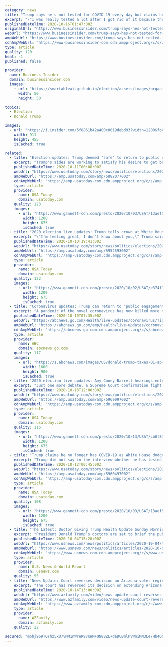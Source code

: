 ```yaml
---
category: news
title: "Trump says he's not tested for COVID-19 every day but claims he is 'tested a lot'"
excerpt: "\"I was really tested a lot after I got rid of it because they wanted to make sure,\" Trump said on Fox Business. \"I said, 'How many tests do I have to take?'\""
publishedDateTime: 2020-10-16T01:47:00Z
originalUrl: "https://www.businessinsider.com/trump-says-hes-not-tested-for-coronavirus-every-day-2020-10"
webUrl: "https://www.businessinsider.com/trump-says-hes-not-tested-for-coronavirus-every-day-2020-10"
ampWebUrl: "https://www.businessinsider.com/trump-says-hes-not-tested-for-coronavirus-every-day-2020-10?amp"
cdnAmpWebUrl: "https://www-businessinsider-com.cdn.ampproject.org/c/s/www.businessinsider.com/trump-says-hes-not-tested-for-coronavirus-every-day-2020-10?amp"
type: article
quality: 120
heat: -1
published: false

provider:
  name: Business Insider
  domain: businessinsider.com
  images:
    - url: "https://smartableai.github.io/election/assets/images/organizations/businessinsider.com-50x50.jpg"
      width: 50
      height: 50

topics:
  - Election
  - Donald Trump

images:
  - url: "https://i.insider.com/5f8861b42a400c0019debd93?width=1200&format=jpeg"
    width: 911
    height: 455
    isCached: true

related:
  - title: "Election updates: Trump deemed 'safe' to return to public engagements, won't say if he's tested negative"
    excerpt: "Trump's aides are working to satisfy his desire to get back out on the campaign trail as early as Monday in Pittsburgh."
    publishedDateTime: 2020-10-11T00:08:00Z
    webUrl: "https://www.usatoday.com/story/news/politics/elections/2020/10/08/election-covid-live-updates-trump-miami-debate-pence-harris/5882077002/"
    ampWebUrl: "https://amp.usatoday.com/amp/5882077002"
    cdnAmpWebUrl: "https://amp-usatoday-com.cdn.ampproject.org/c/s/amp.usatoday.com/amp/5882077002"
    type: article
    provider:
      name: USA Today
      domain: usatoday.com
    quality: 123
    images:
      - url: "https://www.gannett-cdn.com/presto/2020/10/03/USAT/13aef549-972b-4572-8065-d687015d7504-PRESIDENT_DONALD_TRUMP.jpg?auto=webp&crop=2882,1621,x0,y93&format=pjpg&width=1200"
        width: 1200
        height: 675
        isCached: true
  - title: "2020 election live updates: Trump tells crowd at White House he's 'feeling great'; Christie out of hospital"
    excerpt: "\"I'm feeling great, I don't know about you,\" Trump said in a nearly 20-minute speech while standing on the Blue Room balcony overlooking the South Lawn. The event was billed as a \"peaceful protest for law and order."
    publishedDateTime: 2020-10-10T19:41:00Z
    webUrl: "https://www.usatoday.com/story/news/politics/elections/2020/10/10/election-updates-trump-holds-campaign-event-white-house/5952593002/"
    ampWebUrl: "https://amp.usatoday.com/amp/5952593002"
    cdnAmpWebUrl: "https://amp-usatoday-com.cdn.ampproject.org/c/s/amp.usatoday.com/amp/5952593002"
    type: article
    provider:
      name: USA Today
      domain: usatoday.com
    quality: 122
    images:
      - url: "https://www.gannett-cdn.com/presto/2020/10/02/USAT/e374f7a0-88b8-4ed8-a1dd-3a3703cb39d2-TRUMP_POSITIVE_CORONAVIRUS_14.JPG?auto=webp&crop=4270,2402,x1,y107&format=pjpg&width=1200"
        width: 1200
        height: 675
        isCached: true
  - title: "Coronavirus updates: Trump can return to 'public engagements' on Saturday, doctor says"
    excerpt: "A pandemic of the novel coronavirus has now killed more than 1 million people worldwide. Over 36.4 million people across the globe have been diagnosed with COVID-19, the disease caused by the new respiratory virus,"
    publishedDateTime: 2020-10-10T07:35:00Z
    webUrl: "https://abcnews.go.com/Health/live-updates/coronavirus/?id=73493745"
    ampWebUrl: "https://abcnews.go.com/amp/Health/live-updates/coronavirus/?id=73493745"
    cdnAmpWebUrl: "https://abcnews-go-com.cdn.ampproject.org/c/s/abcnews.go.com/amp/Health/live-updates/coronavirus/?id=73493745"
    type: article
    provider:
      name: ABC
      domain: abcnews.go.com
    quality: 117
    images:
      - url: "https://s.abcnews.com/images/US/donald-trump-taxes-01-ap-llr-201007_1602087324181_hpMain_16x9_1600.jpg"
        width: 1600
        height: 900
        isCached: true
  - title: "2020 election live updates: Amy Coney Barrett hearings enter question phase; Trump settles into campaigning post-COVID"
    excerpt: "Just one more debate, a Supreme Court confirmation fight and millions of votes to go before we know who will be in the White House come Jan. 20."
    publishedDateTime: 2020-10-13T12:08:00Z
    webUrl: "https://www.usatoday.com/story/news/politics/elections/2020/10/13/2020-election-updates-barrett-hearings-continue-trump-campaigns/5969097002/"
    ampWebUrl: "https://amp.usatoday.com/amp/5969097002"
    cdnAmpWebUrl: "https://amp-usatoday-com.cdn.ampproject.org/c/s/amp.usatoday.com/amp/5969097002"
    type: article
    provider:
      name: USA Today
      domain: usatoday.com
    quality: 116
    images:
      - url: "https://www.gannett-cdn.com/presto/2020/10/13/USAT/cb0f835d-0cd4-4d8c-89a8-98dd45a0198f-AFP_8RX7E8.jpg?auto=webp&crop=5471,3078,x0,y0&format=pjpg&width=1200"
        width: 1200
        height: 675
        isCached: true
  - title: "Trump claims he no longer has COVID-19 as White House dodges questions on whether he has tested negative"
    excerpt: "Trump did not say in the interview whether he has tested negative for COVID-19. A memo by his physician, Dr. Sean Conley, didn’t address that either."
    publishedDateTime: 2020-10-12T00:45:00Z
    webUrl: "https://www.usatoday.com/story/news/politics/elections/2020/10/11/trump-says-he-no-longer-has-covid-doesnt-say-if-he-tested-negative/5960497002/"
    ampWebUrl: "https://amp.usatoday.com/amp/5960497002"
    cdnAmpWebUrl: "https://amp-usatoday-com.cdn.ampproject.org/c/s/amp.usatoday.com/amp/5960497002"
    type: article
    provider:
      name: USA Today
      domain: usatoday.com
    quality: 108
    images:
      - url: "https://www.gannett-cdn.com/presto/2020/10/03/USAT/13aef549-972b-4572-8065-d687015d7504-PRESIDENT_DONALD_TRUMP.jpg?auto=webp&crop=2882,1621,x0,y93&format=pjpg&width=1200"
        width: 1200
        height: 675
        isCached: true
  - title: "The Latest: Doctor Giving Trump Health Update Sunday Morning"
    excerpt: "President Donald Trump’s doctors are set to brief the public on his condition late Sunday morning after he spent a second night hospitalized with COVID-19."
    publishedDateTime: 2020-10-04T15:28:00Z
    webUrl: "https://www.usnews.com/news/politics/articles/2020-10-04/the-latest-doctor-giving-trump-health-update-sunday-morning"
    ampWebUrl: "https://www.usnews.com/news/politics/articles/2020-10-04/the-latest-doctor-giving-trump-health-update-sunday-morning?context=amp"
    cdnAmpWebUrl: "https://www-usnews-com.cdn.ampproject.org/c/s/www.usnews.com/news/politics/articles/2020-10-04/the-latest-doctor-giving-trump-health-update-sunday-morning?context=amp"
    type: article
    provider:
      name: U.S. News & World Report
      domain: usnews.com
    quality: 55
  - title: "News Update: Court reverses decision on Arizona voter registration deadline; Donald Trump, Jr. coming back to Arizona for campaign events"
    excerpt: "The court has reversed its decision on extending Arizona's voter registration deadline; voters now only have until tomorrow, Oct. 15 to get registered. Donald Trump, Jr. is coming back to"
    publishedDateTime: 2020-10-14T13:00:00Z
    webUrl: "https://www.azfamily.com/video/news-update-court-reverses-decision-on-arizona-voter-registration-deadline-donald-trump-jr-coming-back/video_bcbd69f4-98b0-5cca-a4ee-17e6f08ff6ba.html"
    ampWebUrl: "https://www.azfamily.com/video/news-update-court-reverses-decision-on-arizona-voter-registration-deadline-donald-trump-jr-coming-back/video_bcbd69f4-98b0-5cca-a4ee-17e6f08ff6ba.amp.html"
    cdnAmpWebUrl: "https://www-azfamily-com.cdn.ampproject.org/c/s/www.azfamily.com/video/news-update-court-reverses-decision-on-arizona-voter-registration-deadline-donald-trump-jr-coming-back/video_bcbd69f4-98b0-5cca-a4ee-17e6f08ff6ba.amp.html"
    type: article
    provider:
      name: AZFamily
      domain: azfamily.com
    quality: 22

secured: "mohj969TQYhz5xU7vMM1nWYeR9vKWM+QN8BZL+daDCBmlPVWniMN3Le7Hb4OOhPDd/5Bh7USeAOKOXo9oMHWI/pEXVkcqyaRf4uttB70fpxWy0NygVwf5jjYkjWUmz5MjK5ErxtbH6y+0aSOXI60r5fC6cnUZAlgOCYpn6Cu5N2gMlMSfp9BGPnV6X2/dXtKVsoWRWE4WCOsF4GXOJWZFLlPTPPC8YTGFqkdxPek4v3booT/IcU5Tw2VVgKqEcvyOykENU4lMH46uApmWq5xfS28TCnsfLNVDjUUyIv1+5Zf4Z1YG9hGK9j1cdh5VyNXcm2tTFHz5K3+O2WCoJMk/ni9+A1/O+Hd8qlUACV5KpU=;a/z10Cw+6cKHPWNozEW3Kg=="
---
```


